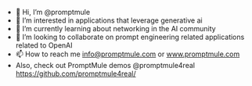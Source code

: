 - 👋 Hi, I’m @promptmule
- 👀 I’m interested in applications that leverage generative ai
- 🌱 I’m currently learning about networking in the AI community
- 💞️ I’m looking to collaborate on prompt engineering related applications related to OpenAI
- 📫 How to reach me info@promptmule.com or www.promptmule.com
- Also, check out PromptMule demos @promptmule4real https://github.com/promptmule4real/




<!---
promptmule/promptmule is a ✨ special ✨ repository because its `README.md` (this file) appears on your GitHub profile.
You can click the Preview link to take a look at your changes.
--->

